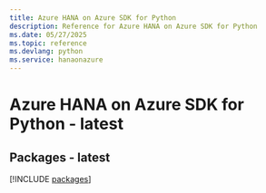 ```yaml
---
title: Azure HANA on Azure SDK for Python
description: Reference for Azure HANA on Azure SDK for Python
ms.date: 05/27/2025
ms.topic: reference
ms.devlang: python
ms.service: hanaonazure
---
```

# Azure HANA on Azure SDK for Python - latest
## Packages - latest
[!INCLUDE [packages](hana-on-azure-index.md)]
